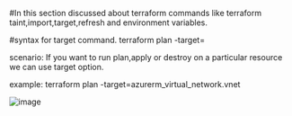 #In this section discussed about terraform commands like terraform taint,import,target,refresh and environment variables.

#syntax for target command.
terraform plan -target=<resource address>

scenario: If you want to run plan,apply or destroy on a particular resource we can use target option.

example:
  terraform plan -target=azurerm_virtual_network.vnet
  
  ![image](https://user-images.githubusercontent.com/121039917/209086624-8bf9c4fa-d7ba-4093-9cf0-c3629e9ae372.png)
